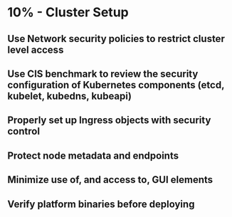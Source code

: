 # 10% - Cluster Setup

## Use Network security policies to restrict cluster level access

## Use CIS benchmark to review the security configuration of Kubernetes components (etcd, kubelet, kubedns, kubeapi)

## Properly set up Ingress objects with security control

## Protect node metadata and endpoints

## Minimize use of, and access to, GUI elements

## Verify platform binaries before deploying
